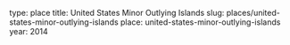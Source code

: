 type: place
title: United States Minor Outlying Islands
slug: places/united-states-minor-outlying-islands
place: united-states-minor-outlying-islands
year: 2014
